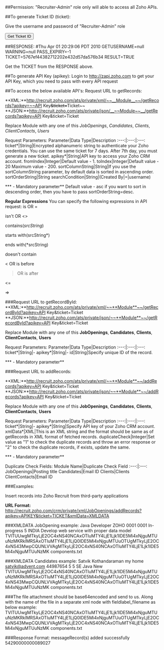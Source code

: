 ##Permission:
"Recruiter-Admin" role only will able to access all Zoho APIs.

##To generate Ticket ID (ticket): 

 Give the username and password of "Recruiter-Admin" role
    <form method="POST" action="https://accounts.zoho.com/login" target="_self">
    <input type="hidden" name="LOGIN_ID" value="[ZOHO ID or Email ID]">
    <input type="hidden" name="PASSWORD" value="[Password for ZOHO ID]">
    <input type="hidden" name="FROM_AGENT" value="true">
    <input type="hidden" name="servicename" value="zohopeople">
    <input type="submit" value="Get Ticket ID" class="divbutton" name="submit">
    </form>

##RESPONSE:
    #Thu Apr 01 20:29:06 PDT 2010
    GETUSERNAME=null
    WARNING=null
    PASS_EXPIRY=-1
    TICKET=5767ef44382712202e432d57da576b34
    RESULT=TRUE

 
Get the TICKET from the RESPONSE above.

##To generate API Key (apikey):
Login to http://zapi.zoho.com to get your API Key, which you need to pass with every API request

##To access the below available API's:
Request URL to getRecords:

**XML:**http://recruit.zoho.com/ats/private/xml/~~__Module__~~/getRecords?apikey=~~API Key~~&ticket=~~Ticket~~
**JSON:**http://recruit.zoho.com/ats/private/json/__~~Module~~__/getRecords?apikey=API Key&ticket=Ticket

Replace Module with any one of this *JobOpenings*, *Candidates*, *Clients*, *ClientContacts*, *Users* 

Request Parameters:
Parameter|Data Type|Description
:---:|:---:|:---:
ticket*|String|Encrypted alphanumeric string to authenticate your Zoho credentials. You can use the same ticket for 7 days. After 7th day, you must generate a new ticket.
apikey*|String|API key to access your Zoho CRM account.
fromIndex|Integer|Default value - 1.
toIndex|Integer|Default value - 20 Maximum value - 200.
sortColumnString|String|If you use the sortColumnString parameter, by default data is sorted in ascending order.
sortOrderString|String
searchCondition|String|(Created By|=|username)

*** - Mandatory parameter**
Default value - asc
if you want to sort in descending order, then you have to pass sortOrderString=desc.

**Regular Expressions**
You can specify the following expressions in API request:
is OR =

isn't OR <>

contains(*srcString*)

starts with(srcString*)

ends with(*srcString)

doesn't contain

< OR is before

> OR is after

<=

=>

###Request URL to getRecordById:
**XML:**http://recruit.zoho.com/ats/private/xml/~~**Module**~~/getRecordById?apikey=API Key&ticket=Ticket
**JSON:**http://recruit.zoho.com/ats/private/json/~~**Module**~~/getRecordById?apikey=API Key&ticket=Ticket

Replace Module with any one of this **JobOpenings**, **Candidates**, **Clients**, **ClientContacts**, **Users**

Request Parameters:
Parameter|Data Type|Description
:---:|:---:|:---:
ticket*|String|-
apikey*|String|-
id|String|Specify unique ID of the record.

*** - Mandatory parameter**

###Request URL to addRecords:

**XML:**http://recruit.zoho.com/ats/private/xml/~~**Module**~~/addRecords?apikey=API Key&ticket=Ticket
**JSON:**http://recruit.zoho.com/ats/private/json/~~**Module**~~/addRecords?apikey=API Key&ticket=Ticket

Replace Module with any one of this **JobOpenings**, **Candidates**, **Clients**, **ClientContacts**, **Users** 

Request Parameters:
Parameter|Data Type|Description
:---:|:---:|:---:
ticket*|String|-
apikey*|String|Specify API key of your Zoho CRM account.
xmlData*|XML|This is an XML string and the format should be same as of getRecords in XML format of fetched records.
duplicateCheck|Integer|Set value as "1" to check the duplicate records and throw an error response or "2" to check the duplicate records, if exists, update the same.

*** - Mandatory parameter**

Duplicate Check Fields:
Module Name|Duplicate Check Field
:---:|:---:
JobOpenings|Posting title
Candidates|Email ID
Clients|Clients
ClientContacts|Email ID

###Examples:

Insert records into Zoho Recruit from third-party applications

**URL Format:** http://recruit.zoho.com/crm/private/xml/JobOpenings/addRecords?apikey=APIKEY&ticket=TICKET&xmlData=XMLDATA

###XMLDATA JobOpening example:
<JobOpenings>
<row no="1">
<FL val="Posting title">Java Developer</FL>
<FL val="Client">ZOHO</FL>
<FL val="Assigned recruiter">0001</FL>
<FL val="Client manager">0001</FL>
<FL val="Job opening status">In-progress</FL>
<FL val="Number of positions">5</FL>
<FL val="Country">INDIA</FL>
<FL val="Roles and responsibilities">Develop web service with proper data model</FL>
<FL val="Attach doc">TVlTUUwgMTkyLjE2OC4xNS40NCAxOTIuMTY4LjE1Ljk1IDE5Mi4xNjguMTUuNzMKRklMRSAxOTIuMTY4LjE1LjQ0IDE5Mi4xNjguMTUuOTUgMTkyLjE2OC4xNS43MwpCQUNLVVAgMTkyLjE2OC4xNS40NCAxOTIuMTY4LjE1Ljk1IDE5Mi4xNjguMTUuNzMK</FL>
<FL val="Attach doc_filename">components.txt</FL>
</row>
</JobOpenings>

###XMLDATA Candidates example:
<Candidates>
<row no="1">
<FL val="First name">Satvik</FL>
<FL val="Last name">Kothandaraman</FL>
<FL val="Contact address">my home</FL>
<FL val="Email ID">satvik@advent.com</FL>
<FL val="Contact no">44987654</FL>
<FL val="Total work exp (year)">5</FL>
<FL val="Total work exp (month)">5</FL>
<FL val="Current job title">SE</FL>
<FL val="Skill set">Java</FL>
<FL val="Resume status">New</FL>
<FL val="Attach resume"> TVlTUUwgMTkyLjE2OC4xNS40NCAxOTIuMTY4LjE1Ljk1IDE5Mi4xNjguMTUuNzMKRklMRSAxOTIuMTY4LjE1LjQ0IDE5Mi4xNjguMTUuOTUgMTkyLjE2OC4xNS43MwpCQUNLVVAgMTkyLjE2OC4xNS40NCAxOTIuMTY4LjE1Ljk1IDE5Mi4xNjguMTUuNzMK</FL>
<FL val="Attach resume_filename">components.txt</FL>
</row>
</Candidates>

###The file attachment should be base64encoded and send to us. Along with the name of the file in a separate xml node with fieldlabel_filename as below example:
<FL val="Attach resume"> TVlTUUwgMTkyLjE2OC4xNS40NCAxOTIuMTY4LjE1Ljk1IDE5Mi4xNjguMTUuNzMKRklMRSAxOTIuMTY4LjE1LjQ0IDE5Mi4xNjguMTUuOTUgMTkyLjE2OC4xNS43MwpCQUNLVVAgMTkyLjE2OC4xNS40NCAxOTIuMTY4LjE1Ljk1IDE5Mi4xNjguMTUuNzMK</FL>
<FL val="Attach resume_filename">components.txt</FL>

###Response Format:
<response uri="/ats/private/xml/JobOpenings/addRecords">
<result>
<message>messageRecord(s) added successfully</message>
<recorddetail>
<FL val="Id">54290000000089027</FL>
</recorddetail>
</result>
</response>

 
